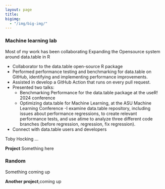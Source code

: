 ```yaml
---
layout: page
title: 
bigimg:
  - "/img/big-img/"
---
```


### Machine learning lab
Most of my work has been collaborating  Expanding the Opensource system around data.table in R

- Collaborator to the data.table open-source R package
- Performed performance testing and benchmarking for data.table on GitHub, identifying and implementing performance improvements.
- Assisted in develop a GitHub Action that runs on every pull request.
- Presented two talks:
  - Benchmarking Performance for the data.table package at the useR! 2024 conference
  - Optimizing data.table for Machine Learning, at the ASU Machine Learning Conference
-I examine data.table repository, including issues about performance regressions, to create relevant performance tests, and use atime to analyze three different code branches (before regression, regression, fix regression).
- Connect with data.table users and developers

Toby Hocking ...

**Project** Something here 

### Random 

Something coming up

**Another project**,coming up


